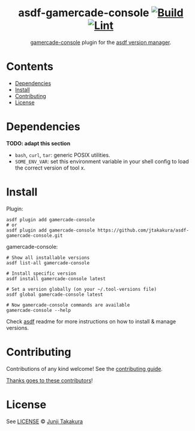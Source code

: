 <div align="center">

# asdf-gamercade-console [![Build](https://github.com/jtakakura/asdf-gamercade-console/actions/workflows/build.yml/badge.svg)](https://github.com/jtakakura/asdf-gamercade-console/actions/workflows/build.yml) [![Lint](https://github.com/jtakakura/asdf-gamercade-console/actions/workflows/lint.yml/badge.svg)](https://github.com/jtakakura/asdf-gamercade-console/actions/workflows/lint.yml)


[gamercade-console](https://gamercade.io/) plugin for the [asdf version manager](https://asdf-vm.com).

</div>

# Contents

- [Dependencies](#dependencies)
- [Install](#install)
- [Contributing](#contributing)
- [License](#license)

# Dependencies

**TODO: adapt this section**

- `bash`, `curl`, `tar`: generic POSIX utilities.
- `SOME_ENV_VAR`: set this environment variable in your shell config to load the correct version of tool x.

# Install

Plugin:

```shell
asdf plugin add gamercade-console
# or
asdf plugin add gamercade-console https://github.com/jtakakura/asdf-gamercade-console.git
```

gamercade-console:

```shell
# Show all installable versions
asdf list-all gamercade-console

# Install specific version
asdf install gamercade-console latest

# Set a version globally (on your ~/.tool-versions file)
asdf global gamercade-console latest

# Now gamercade-console commands are available
gamercade-console --help
```

Check [asdf](https://github.com/asdf-vm/asdf) readme for more instructions on how to
install & manage versions.

# Contributing

Contributions of any kind welcome! See the [contributing guide](contributing.md).

[Thanks goes to these contributors](https://github.com/jtakakura/asdf-gamercade-console/graphs/contributors)!

# License

See [LICENSE](LICENSE) © [Junji Takakura](https://github.com/jtakakura/)
